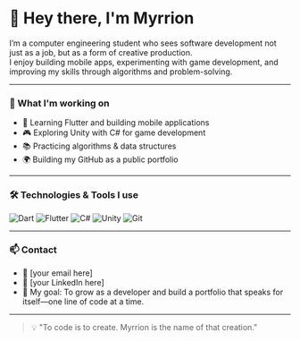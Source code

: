 # 👋 Hey there, I'm Myrrion

I’m a computer engineering student who sees software development not just as a job, but as a form of creative production.  
I enjoy building mobile apps, experimenting with game development, and improving my skills through algorithms and problem-solving.

---

### 🚀 What I'm working on
- 📱 Learning Flutter and building mobile applications
- 🎮 Exploring Unity with C# for game development
- 📚 Practicing algorithms & data structures
- 🌍 Building my GitHub as a public portfolio

---

### 🛠️ Technologies & Tools I use
![Dart](https://img.shields.io/badge/-Dart-0175C2?style=flat&logo=dart&logoColor=white)
![Flutter](https://img.shields.io/badge/-Flutter-02569B?style=flat&logo=flutter&logoColor=white)
![C#](https://img.shields.io/badge/-C%23-239120?style=flat&logo=c-sharp&logoColor=white)
![Unity](https://img.shields.io/badge/-Unity-000000?style=flat&logo=unity&logoColor=white)
![Git](https://img.shields.io/badge/-Git-F05032?style=flat&logo=git&logoColor=white)

---

### 📫 Contact
- 📧 [your email here]
- 💼 [your LinkedIn here]
- 📌 My goal: To grow as a developer and build a portfolio that speaks for itself—one line of code at a time.

---

> 💡 "To code is to create. Myrrion is the name of that creation."
